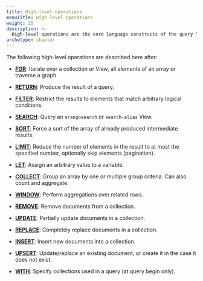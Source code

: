 ```yaml
---
title: High-level operations
menuTitle: High-level Operations
weight: 25
description: >-
  High-level operations are the core language constructs of the query language.
archetype: chapter
---
```

The following high-level operations are described here after:

- [**FOR**](for.md):
  Iterate over a collection or View, all elements of an array or traverse a graph

- [**RETURN**](return.md):
  Produce the result of a query.

- [**FILTER**](filter.md):
  Restrict the results to elements that match arbitrary logical conditions.

- [**SEARCH**](search.md):
  Query an `arangosearch` or `search-alias` View.

- [**SORT**](sort.md):
  Force a sort of the array of already produced intermediate results.

- [**LIMIT**](limit.md):
  Reduce the number of elements in the result to at most the specified number,
  optionally skip elements (pagination).

- [**LET**](let.md):
  Assign an arbitrary value to a variable.

- [**COLLECT**](collect.md):
  Group an array by one or multiple group criteria. Can also count and aggregate.

- [**WINDOW**](window.md):
  Perform aggregations over related rows.

- [**REMOVE**](remove.md):
  Remove documents from a collection.

- [**UPDATE**](update.md):
  Partially update documents in a collection.

- [**REPLACE**](replace.md):
  Completely replace documents in a collection.

- [**INSERT**](insert.md):
  Insert new documents into a collection.

- [**UPSERT**](upsert.md):
  Update/replace an existing document, or create it in the case it does not exist.

- [**WITH**](with.md):
  Specify collections used in a query (at query begin only).
